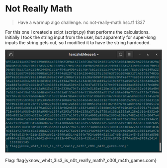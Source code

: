 # Not Really Math

> Have a warmup algo challenge.
> nc not-really-math.hsc.tf 1337

For this one I created a scipt (script.py) that performs the calculations. Initially I took the string input from the user, but apparently for super-long inputs the string gets cut, so I modified it to have the string hardcoded. 

![Alt text](screenshot.png?raw=true "notreallymath")

Flag: flag{yknow_wh4t_3ls3_is_n0t_real1y_math?_c00l_m4th_games.com}